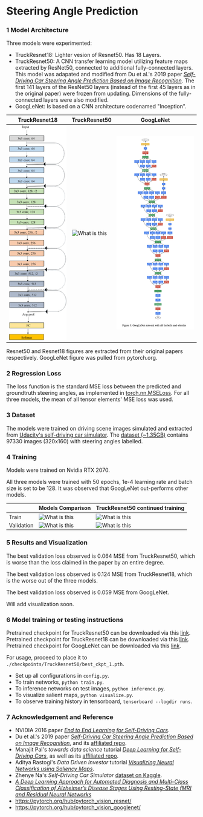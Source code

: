 # Steering Angle Prediction

### 1 Model Architecture

Three models were experimented:
* TruckResnet18: Lighter vesion of Resnet50. Has 18 Layers. 
* TruckResnet50: A CNN transfer learning model utilizing feature maps extracted by ResNet50, connected to additional fully-connected layers. This model was adapated and modified from Du et al.'s 2019 paper [*Self-Driving Car Steering Angle Prediction Based on Image Recognition*](https://arxiv.org/abs/1912.05440). The first 141 layers of the ResNet50 layers (instead of the first 45 layers as in the original paper) were frozen from updating. Dimensions of the fully-connected layers were also modified.
* GoogLeNet: Is based on a CNN architecture codenamed "Inception". 

| TruckResnet18 | TruckResnet50 | GoogLeNet |
| ------------- | ------------- | ------------- |
| ![What is this](./visualizations/Res18_model.png)  | ![What is this](./visualizations/Res_model.png)  | ![What is this](./visualizations/Googlenet_model.png)|

Resnet50 and Resnet18 figures are extracted from their original papers respectively. GoogLeNet figure was pulled from pytorch.org.   

### 2 Regression Loss

The loss function is the standard MSE loss between the predicted and groundtruth steering angles, as implemented in [torch.nn.MSELoss](https://pytorch.org/docs/stable/generated/torch.nn.MSELoss.html). For all three models, the mean of all tensor elements' MSE loss was used.

### 3 Dataset

The models were trained on driving scene images simulated and extracted from [Udacity's self-driving car simulator](https://github.com/udacity/self-driving-car-sim). The [dataset (~1.35GB)](https://www.kaggle.com/zaynena/selfdriving-car-simulator) contains 97330 images (320x160) with steering angles labelled. 

### 4 Training

Models were trained on Nvidia RTX 2070. 

All three models were trained with 50 epochs, 1e-4 learning rate and batch size is set to be 128. It was observed that GoogLeNet out-performs other models.

|   | Models Comparison | TruckResnet50 continued training |
| ------------- | ------------- | ------------- |
| Train  | ![What is this]()  | ![What is this](./visualizations/resnet_train_loss_continue.png)|
| Validation  | ![What is this]()  | ![What is this](./visualizations/resnet_valid_loss_continue.png)|

### 5 Results and Visualization

The best validation loss observed is 0.064 MSE from TruckResnet50, which is worse than the loss claimed in the paper by an entire degree.

The best validation loss observed is 0.124 MSE from TruckResnet18, which is the worse out of the three models.

The best validation loss observed is 0.059 MSE from GoogLeNet.

Will add visualization soon.

### 6 Model training or testing instructions

Pretrained checkpoint for TruckResnet50 can be downloaded via this [link](). 
Pretrained checkpoint for TruckResnet18 can be downloaded via this [link](). 
Pretrained checkpoint for GoogLeNet can be downloaded via this [link](). 

For usage, proceed to place it to `./checkpoints/TruckResnet50/best_ckpt_1.pth`.

* Set up all configurations in `config.py`.
* To train networks, `python train.py`.
* To inference networks on test images, `python inference.py`.
* To visualize salient maps, `python visualize.py`.
* To observe training history in tensorboard, `tensorboard --logdir runs`.

### 7 Acknowledgement and Reference

* NVIDIA 2016 paper [*End to End Learning for Self-Driving Cars*](https://arxiv.org/abs/1604.07316).
* Du et al.'s 2019 paper [*Self-Driving Car Steering Angle Prediction Based on Image Recognition*](https://arxiv.org/abs/1912.05440), and its [affiliated repo](https://github.com/FangLintao/Self-Driving-Car).
* Manajit Pal's *towards data science* tutorial [*Deep Learning for Self-Driving Cars*](https://towardsdatascience.com/deep-learning-for-self-driving-cars-7f198ef4cfa2), as well as its [affiliated repo](https://github.com/ManajitPal/DeepLearningForSelfDrivingCars).
* Aditya Rastogi's *Data Driven Investor* tutorial [*Visualizing Neural Networks using Saliency Maps*](https://medium.datadriveninvestor.com/visualizing-neural-networks-using-saliency-maps-in-pytorch-289d8e244ab4).
* Zhenye Na's *Self-Driving Car Simulator* [dataset on Kaggle](https://www.kaggle.com/zaynena/selfdriving-car-simulator).
* [*A Deep Learning Approach for Automated Diagnosis and Multi-Class Classification of Alzheimer’s Disease Stages Using Resting-State fMRI and Residual Neural Networks*](10.1007/s10916-019-1475-2)
* https://pytorch.org/hub/pytorch_vision_resnet/
* https://pytorch.org/hub/pytorch_vision_googlenet/
